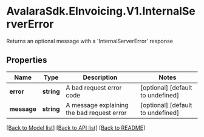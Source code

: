# AvalaraSdk.EInvoicing.V1.InternalServerError
Returns an optional message with a \'InternalServerError\' response

## Properties

Name | Type | Description | Notes
------------ | ------------- | ------------- | -------------
**error** | **string** | A bad request error code | [optional] [default to undefined]
**message** | **string** | A message explaining the bad request error | [optional] [default to undefined]

[[Back to Model list]](../../../README.md#documentation-for-models) [[Back to API list]](../../../README.md#documentation-for-api-endpoints) [[Back to README]](../../../README.md)

